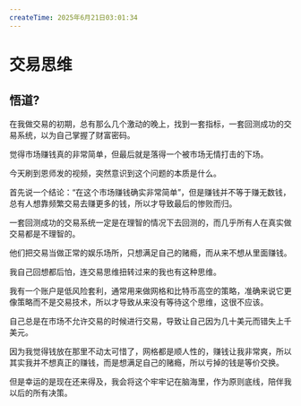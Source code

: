 ```yaml
---
createTime: 2025年6月21日03:01:34
---
```


<CreateTime />


# 交易思维

## 悟道?
在我做交易的初期，总有那么几个激动的晚上，找到一套指标，一套回测成功的交易系统，以为自己掌握了财富密码。

觉得市场赚钱真的非常简单，但最后就是落得一个被市场无情打击的下场。

今天刷到恩师发的视频，突然意识到这个问题的本质是什么。

首先说一个结论：“在这个市场赚钱确实非常简单”，但是赚钱并不等于赚无数钱，总有人想靠频繁交易去赚更多的钱，所以才导致最后的惨败而归。

一套回测成功的交易系统一定是在理智的情况下去回测的，而几乎所有人在真实做交易都是不理智的。

他们把交易当做正常的娱乐场所，只想满足自己的赌瘾，而从来不想从里面赚钱。

我自己回想都后怕，连交易思维扭转过来的我也有这种思维。

我有一个账户是低风险套利，通常用来做网格和比特币高空的策略，准确来说它更像策略而不是交易技术，所以才导致从来没有等待这个思维，这很不应该。

自己总是在市场不允许交易的时候进行交易，导致让自己因为几十美元而错失上千美元。

因为我觉得钱放在那里不动太可惜了，网格都是顺人性的，赚钱让我非常爽，所以其实我并不想真正的赚钱，而是想满足自己的赌瘾，所以亏掉的钱是等价交换。

但是幸运的是现在还来得及，我会将这个牢牢记在脑海里，作为原则底线，陪伴我以后的所有决策。
